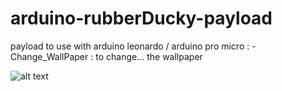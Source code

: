 # arduino-rubberDucky-payload
payload to use with arduino leonardo / arduino pro micro :
-Change_WallPaper : to change... the wallpaper 





 ![alt text](https://histcultcine.hypotheses.org/files/2020/01/work-in-progress-wip.jpg)
 
